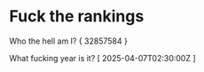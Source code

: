 # Fuck the rankings

Who the hell am I?
{ 32857584 }

What fucking year is it?
[ 2025-04-07T02:30:00Z ]
